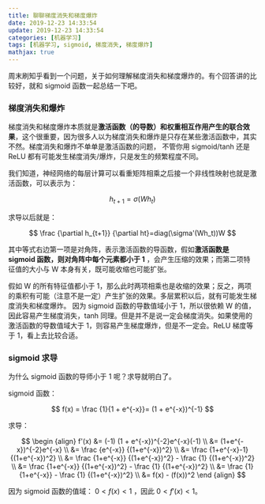 ```yaml
---
title: 聊聊梯度消失和梯度爆炸
date: 2019-12-23 14:33:54
update: 2019-12-23 14:33:54
categories: [机器学习]
tags: [机器学习, sigmoid, 梯度消失, 梯度爆炸]
mathjax: true
---
```


周末刷知乎看到一个问题，关于如何理解梯度消失和梯度爆炸的。有个回答讲的比较好，就和 sigmoid 函数一起总结一下吧。

<!-- more -->

### 梯度消失和爆炸


梯度消失和梯度爆炸本质就是**激活函数（的导数）和权重相互作用产生的联合效果**，这个很重要，因为很多人以为梯度消失和爆炸是只存在某些激活函数中，其实不然。梯度消失和爆炸不单单是激活函数的问题， 不管你用 sigmoid/tanh 还是 ReLU 都有可能发生梯度消失/爆炸，只是发生的频繁程度不同。

我们知道，神经网络的每层计算可以看重矩阵相乘之后接一个非线性映射也就是激活函数，可以表示为：

$$
h_{t+1}= \sigma (Wh_t)
$$

求导以后就是：

$$
\frac {\partial h_{t+1}} {\partial ht}=diag(\sigma'(Wh_t))W
$$

其中等式右边第一项是对角阵，表示激活函数的导函数，假如**激活函数是 sigmoid 函数，则对角阵中每个元素都小于 1** ，会产生压缩的效果；而第二项特征值的大小与 W 本身有关，既可能收缩也可能扩张。

假如 W 的所有特征值都小于 1，那么此时两项相乘也是收缩的效果；反之，两项的乘积有可能（注意不是一定）产生扩张的效果。多层累积以后，就有可能发生梯度消失和梯度爆炸。 因为 sigmoid 函数的导数值域小于 1，所以很依赖 W 的值，因此容易产生梯度消失，tanh 同理。但是并不是说一定会梯度消失。如果使用的激活函数的导数值域大于 1，则容易产生梯度爆炸，但是不一定会。ReLU 梯度等于 1，看上去比较合适。


### sigmoid 求导


为什么 sigmoid 函数的导师小于 1 呢？求导就明白了。

sigmoid 函数：

$$
f(x) = \frac {1}{1 + e^{-x}}= (1 + e^{-x})^{-1}
$$

求导：

$$
\begin {align}
f'(x) &= (-1) (1 + e^{-x})^{-2}e^{-x}(-1) \\
&= (1+e^{-x})^{-2}e^{-x} \\
&= \frac {e^{-x}} {(1+e^{-x})^2} \\
&= \frac {1+e^{-x}-1} {(1+e^{-x})^2} \\
&= \frac {1+e^{-x}} {(1+e^{-x})^2} -  \frac {1} {(1+e^{-x})^2} \\
&= \frac {1+e^{-x}} {(1+e^{-x})^2} -  \frac {1} {(1+e^{-x})^2} \\
&= \frac {1} {1+e^{-x}} -  \frac {1} {(1+e^{-x})^2} \\
&= f(x) - (f(x))^2
\end {align}
$$

因为 sigmoid 函数的值域： $0 < f(x) < 1$ ，因此 $0 < f'(x) < 1$。
